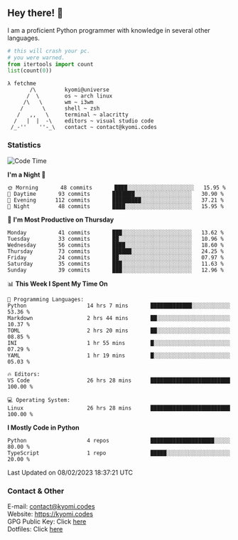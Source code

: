 ## Hey there! 👋
I am a proficient Python programmer with knowledge in several other languages.

```py
# this will crash your pc.
# you were warned.
from itertools import count
list(count(0))
```

```
λ fetchme
       /\         kyomi@universe
      /  \        os ~ arch linux
     /\   \       wm ~ i3wm
    /      \      shell ~ zsh
   /   ,,   \     terminal ~ alacritty
  /   |  |  -\    editors ~ visual studio code
 /_-''    ''-_\   contact ~ contact@kyomi.codes
```

### Statistics
<!--START_SECTION:waka-->
![Code Time](http://img.shields.io/badge/Code%20Time-173%20hrs%2048%20mins-blue)

**I'm a Night 🦉** 

```text
🌞 Morning       48 commits       ████░░░░░░░░░░░░░░░░░░░░░   15.95 % 
🌆 Daytime       93 commits       ███████░░░░░░░░░░░░░░░░░░   30.90 % 
🌃 Evening      112 commits       █████████░░░░░░░░░░░░░░░░   37.21 % 
🌙 Night         48 commits       ████░░░░░░░░░░░░░░░░░░░░░   15.95 % 

```
📅 **I'm Most Productive on Thursday** 

```text
Monday          41 commits       ███░░░░░░░░░░░░░░░░░░░░░░   13.62 % 
Tuesday         33 commits       ██░░░░░░░░░░░░░░░░░░░░░░░   10.96 % 
Wednesday       56 commits       ████░░░░░░░░░░░░░░░░░░░░░   18.60 % 
Thursday        73 commits       ██████░░░░░░░░░░░░░░░░░░░   24.25 % 
Friday          24 commits       ██░░░░░░░░░░░░░░░░░░░░░░░   07.97 % 
Saturday        35 commits       ███░░░░░░░░░░░░░░░░░░░░░░   11.63 % 
Sunday          39 commits       ███░░░░░░░░░░░░░░░░░░░░░░   12.96 % 

```


📊 **This Week I Spent My Time On** 

```text
💬 Programming Languages: 
Python                   14 hrs 7 mins       █████████████░░░░░░░░░░░░   53.36 % 
Markdown                 2 hrs 44 mins       ██░░░░░░░░░░░░░░░░░░░░░░░   10.37 % 
TOML                     2 hrs 20 mins       ██░░░░░░░░░░░░░░░░░░░░░░░   08.85 % 
INI                      1 hr 55 mins        █░░░░░░░░░░░░░░░░░░░░░░░░   07.29 % 
YAML                     1 hr 19 mins        █░░░░░░░░░░░░░░░░░░░░░░░░   05.03 % 

🔥 Editors: 
VS Code                  26 hrs 28 mins      █████████████████████████   100.00 % 

💻 Operating System: 
Linux                    26 hrs 28 mins      █████████████████████████   100.00 % 

```

**I Mostly Code in Python** 

```text
Python                   4 repos             ████████████████████░░░░░   80.00 % 
TypeScript               1 repo              █████░░░░░░░░░░░░░░░░░░░░   20.00 % 

```



 Last Updated on 08/02/2023 18:37:21 UTC
<!--END_SECTION:waka-->

### Contact & Other
E-mail: contact@kyomi.codes<br>
Website: https://kyomi.codes<br>
GPG Public Key: Click [here](https://github.com/bitterteriyaki.gpg)<br>
Dotfiles: Click [here](https://github.com/bitterteriyaki/dotfiles)
